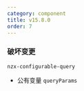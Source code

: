 ```yaml
---
category: component
title: v15.8.0
order: 7
---
```


### 破坏变更

`nzx-configurable-query`

- 公有变量 `queryParams`
